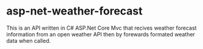 # asp-net-weather-forecast
This is an API written in C# ASP.Net Core Mvc that recives weather forecast information from an open weather API then by forewards formated weather data when called.

